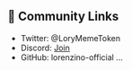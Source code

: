 ## 📲 Community Links
- Twitter: @LoryMemeToken
- Discord: [Join](#)
- GitHub: lorenzino-official
...